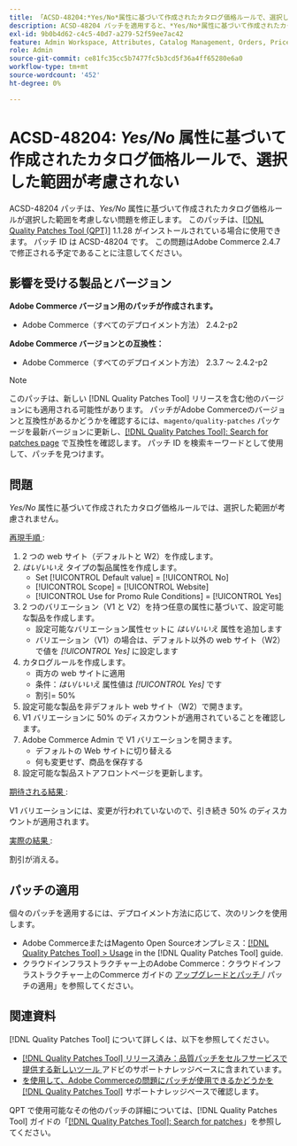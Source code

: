 ```yaml
---
title: 「ACSD-48204:*Yes/No*属性に基づいて作成されたカタログ価格ルールで、選択した範囲が考慮されない」
description: ACSD-48204 パッチを適用すると、*Yes/No*属性に基づいて作成されたカタログ価格ルールが選択した範囲を考慮しないAdobe Commerceの問題が修正されます。
exl-id: 9b0b4d62-c4c5-40d7-a279-52f59ee7ac42
feature: Admin Workspace, Attributes, Catalog Management, Orders, Price Rules
role: Admin
source-git-commit: ce81fc35cc5b7477fc5b3cd5f36a4ff65280e6a0
workflow-type: tm+mt
source-wordcount: '452'
ht-degree: 0%

---
```


# ACSD-48204: *Yes/No* 属性に基づいて作成されたカタログ価格ルールで、選択した範囲が考慮されない

ACSD-48204 パッチは、*Yes/No* 属性に基づいて作成されたカタログ価格ルールが選択した範囲を考慮しない問題を修正します。 このパッチは、[[!DNL Quality Patches Tool (QPT)]](/help/announcements/adobe-commerce-announcements/magento-quality-patches-released-new-tool-to-self-serve-quality-patches.md) 1.1.28 がインストールされている場合に使用できます。 パッチ ID は ACSD-48204 です。 この問題はAdobe Commerce 2.4.7 で修正される予定であることに注意してください。

## 影響を受ける製品とバージョン

**Adobe Commerce バージョン用のパッチが作成されます。**

* Adobe Commerce（すべてのデプロイメント方法） 2.4.2-p2

**Adobe Commerce バージョンとの互換性：**

* Adobe Commerce（すべてのデプロイメント方法） 2.3.7 ～ 2.4.2-p2

>[!NOTE]
>
>このパッチは、新しい [!DNL Quality Patches Tool] リリースを含む他のバージョンにも適用される可能性があります。 パッチがAdobe Commerceのバージョンと互換性があるかどうかを確認するには、`magento/quality-patches` パッケージを最新バージョンに更新し、[[!DNL Quality Patches Tool]: Search for patches page](https://experienceleague.adobe.com/tools/commerce-quality-patches/index.html?lang=ja) で互換性を確認します。 パッチ ID を検索キーワードとして使用して、パッチを見つけます。

## 問題

*Yes/No* 属性に基づいて作成されたカタログ価格ルールでは、選択した範囲が考慮されません。

<u> 再現手順 </u>:

1. 2 つの web サイト（デフォルトと W2）を作成します。
1. *はい/いいえ* タイプの製品属性を作成します。
   * Set [!UICONTROL Default value] = [!UICONTROL No]
   * [!UICONTROL Scope] = [!UICONTROL Website]
   * [!UICONTROL Use for Promo Rule Conditions] = [!UICONTROL Yes]
1. 2 つのバリエーション（V1 と V2）を持つ任意の属性に基づいて、設定可能な製品を作成します。
   * 設定可能なバリエーション属性セットに *はい/いいえ* 属性を追加します
   * バリエーション（V1）の場合は、デフォルト以外の web サイト（W2）で値を *[!UICONTROL Yes]* に設定します
1. カタログルールを作成します。
   * 両方の web サイトに適用
   * 条件：*はい/いいえ* 属性値は *[!UICONTROL Yes]* です
   * 割引= 50%
1. 設定可能な製品を非デフォルト web サイト（W2）で開きます。
1. V1 バリエーションに 50% のディスカウントが適用されていることを確認します。
1. Adobe Commerce Admin で V1 バリエーションを開きます。
   * デフォルトの Web サイトに切り替える
   * 何も変更せず、商品を保存する
1. 設定可能な製品ストアフロントページを更新します。

<u> 期待される結果 </u>:

V1 バリエーションには、変更が行われていないので、引き続き 50% のディスカウントが適用されます。

<u> 実際の結果 </u>:

割引が消える。

## パッチの適用

個々のパッチを適用するには、デプロイメント方法に応じて、次のリンクを使用します。

* Adobe CommerceまたはMagento Open Sourceオンプレミス：[[!DNL Quality Patches Tool] > Usage](https://experienceleague.adobe.com/docs/commerce-operations/tools/quality-patches-tool/usage.html?lang=ja) in the [!DNL Quality Patches Tool] guide.
* クラウドインフラストラクチャー上のAdobe Commerce：クラウドインフラストラクチャー上のCommerce ガイドの [ アップグレードとパッチ ](https://experienceleague.adobe.com/docs/commerce-cloud-service/user-guide/develop/upgrade/apply-patches.html?lang=ja)/ パッチの適用」を参照してください。

## 関連資料

[!DNL Quality Patches Tool] について詳しくは、以下を参照してください。

* [[!DNL Quality Patches Tool]  リリース済み：品質パッチをセルフサービスで提供する新しいツール ](/help/announcements/adobe-commerce-announcements/magento-quality-patches-released-new-tool-to-self-serve-quality-patches.md) アドビのサポートナレッジベースに含まれています。
* [ を使用して、Adobe Commerceの問題にパッチが使用できるかどうかを  [!DNL Quality Patches Tool]](/help/support-tools/patches-available-in-qpt-tool/check-patch-for-magento-issue-with-magento-quality-patches.md) サポートナレッジベースで確認します。

QPT で使用可能なその他のパッチの詳細については、[!DNL Quality Patches Tool] ガイドの「[[!DNL Quality Patches Tool]: Search for patches](https://experienceleague.adobe.com/tools/commerce-quality-patches/index.html?lang=ja)」を参照してください。
